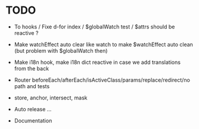 # TODO

- To hooks / Fixe d-for index / $globalWatch test / $attrs should be reactive ?
- Make watchEffect auto clear like watch to make $watchEffect auto clean (but problem with $globalWatch then)

- Make i18n hook, make i18n dict reactive in case we add translations from the back

- Router beforeEach/afterEach/isActiveClass/params/replace/redirect/no path and tests
- store, anchor, intersect, mask

- Auto release ...
- Documentation
